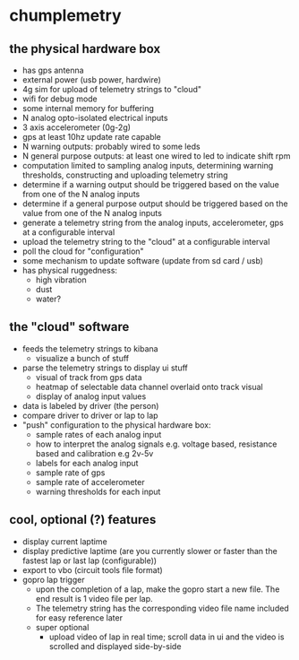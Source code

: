 # chumplemetry

## the physical hardware box
  * has gps antenna
  * external power (usb power, hardwire)
  * 4g sim for upload of telemetry strings to "cloud"
  * wifi for debug mode
  * some internal memory for buffering
  * N analog opto-isolated electrical inputs
  * 3 axis accelerometer (0g-2g)
  * gps at least 10hz update rate capable
  * N warning outputs: probably wired to some leds
  * N general purpose outputs: at least one wired to led to indicate shift rpm
  * computation limited to sampling analog inputs, determining warning thresholds, constructing and uploading telemetry string
  * determine if a warning output should be triggered based on the value from one of the N analog inputs
  * determine if a general purpose output should be triggered based on the value from one of the N analog inputs
  * generate a telemetry string from the analog inputs, accelerometer, gps at a configurable interval
  * upload the telemetry string to the "cloud" at a configurable interval
  * poll the cloud for "configuration"
  * some mechanism to update software (update from sd card / usb)
  * has physical ruggedness:
    * high vibration
    * dust
    * water?

## the "cloud" software
  * feeds the telemetry strings to kibana
    * visualize a bunch of stuff
  * parse the telemetry strings to display ui stuff
    * visual of track from gps data
    * heatmap of selectable data channel overlaid onto track visual
    * display of analog input values
  * data is labeled by driver (the person)
  * compare driver to driver or lap to lap
  * "push" configuration to the physical hardware box:
     * sample rates of each analog input
     * how to interpret the analog signals e.g. voltage based, resistance based and calibration e.g 2v-5v
     * labels for each analog input
     * sample rate of gps
     * sample rate of accelerometer
     * warning thresholds for each input

## cool, optional (?) features
  * display current laptime
  * display predictive laptime (are you currently slower or faster than the fastest lap or last lap (configurable))
  * export to vbo (circuit tools file format)
  * gopro lap trigger
    * upon the completion of a lap, make the gopro start a new file. The end result is 1 video file per lap.
    * The telemetry string has the corresponding video file name included for easy reference later
    * super optional
      * upload video of lap in real time; scroll data in ui and the video is scrolled and displayed side-by-side
